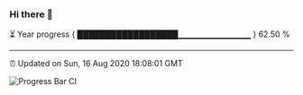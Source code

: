 ### Hi there 👋

⏳ Year progress { ██████████████████▁▁▁▁▁▁▁▁▁▁▁▁ } 62.50 %

---

⏰ Updated on Sun, 16 Aug 2020 18:08:01 GMT

![Progress Bar CI](https://github.com/liununu/liununu/workflows/Progress%20Bar%20CI/badge.svg)
